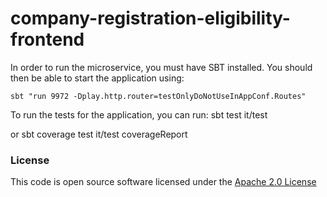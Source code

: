 # company-registration-eligibility-frontend

In order to run the microservice, you must have SBT installed. You should then be able to start the application using:

`sbt "run 9972 -Dplay.http.router=testOnlyDoNotUseInAppConf.Routes"`

To run the tests for the application, you can run: sbt test it/test

or sbt coverage test it/test coverageReport

### License

This code is open source software licensed under the [Apache 2.0 License]("http://www.apache.org/licenses/LICENSE-2.0.html")
